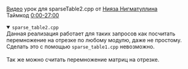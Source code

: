[Видео](https://www.youtube.com/watch?v=5aPjt7WF8oY&t=0s) урок для sparseTable2.cpp от [Нияза Нигматуллина](https://codeforces.com/profile/niyaznigmatul)  
Таймкод [0:00-27:00](https://www.youtube.com/watch?v=5aPjt7WF8oY&t=0s)

<details open>
<summary><code>sparse_table2.cpp</code></summary>
Данная реализация работает для таких запросов как посчитать перемножение на отрезке по любому модулю, даже не простому. Сделать это с помощью <code>sparse_table1.cpp</code> невозможно.
<br><br>
Так же можно считать перемножение матриц на отрезке.
</details>